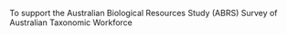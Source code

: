 To support the Australian Biological Resources Study (ABRS) Survey of Australian Taxonomic Workforce